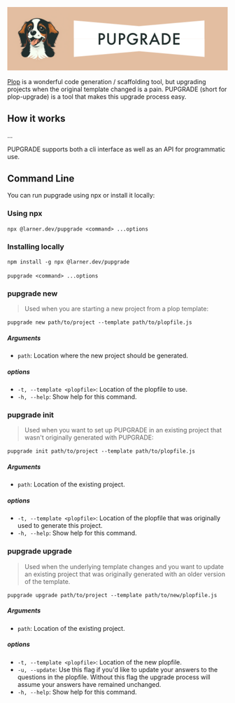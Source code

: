 ![PUPGRADE](./pupgrade-logo.png)

[Plop](https://github.com/plopjs/plop) is a wonderful code generation / scaffolding tool, but upgrading projects when the original template changed is a pain. PUPGRADE (short for plop-upgrade) is a tool that makes this upgrade process easy.

## How it works

...

PUPGRADE supports both a cli interface as well as an API for programmatic use.

## Command Line

You can run pupgrade using npx or install it locally:

### Using npx

```
npx @larner.dev/pupgrade <command> ...options
```

### Installing locally

```
npm install -g npx @larner.dev/pupgrade

pupgrade <command> ...options
```

### pupgrade new

> Used when you are starting a new project from a plop template:

```
pupgrade new path/to/project --template path/to/plopfile.js
```

##### Arguments

- `path`: Location where the new project should be generated.

##### options

- `-t, --template <plopfile>`: Location of the plopfile to use.
- `-h, --help`: Show help for this command.

### pupgrade init

> Used when you want to set up PUPGRADE in an existing project that wasn't originally generated with PUPGRADE:

```
pupgrade init path/to/project --template path/to/plopfile.js
```

##### Arguments

- `path`: Location of the existing project.

##### options

- `-t, --template <plopfile>`: Location of the plopfile that was originally used to generate this project.
- `-h, --help`: Show help for this command.

### pupgrade upgrade

> Used when the underlying template changes and you want to update an existing project that was originally generated with an older version of the template.

```
pupgrade upgrade path/to/project --template path/to/new/plopfile.js
```

##### Arguments

- `path`: Location of the existing project.

##### options

- `-t, --template <plopfile>`: Location of the new plopfile.
- `-u, --update`: Use this flag if you'd like to update your answers to the questions in the plopfile. Without this flag the upgrade process will assume your answers have remained unchanged.
- `-h, --help`: Show help for this command.
